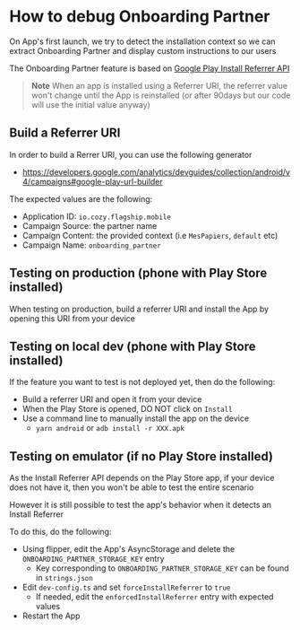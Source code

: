 # How to debug Onboarding Partner

On App's first launch, we try to detect the installation context so we can extract Onboarding Partner and display custom instructions to our users

The Onboarding Partner feature is based on [Google Play Install Referrer API](https://developer.android.com/google/play/installreferrer)

> **Note**
> When an app is installed using a Referrer URI, the referrer value won't change until the App is reinstalled (or after 90days but our code will use the initial value anyway)

## Build a Referrer URI

In order to build a Rerrer URI, you can use the following generator
- https://developers.google.com/analytics/devguides/collection/android/v4/campaigns#google-play-url-builder

The expected values are the following:
- Application ID: `io.cozy.flagship.mobile`
- Campaign Source: the partner name
- Campaign Content: the provided context (i.e `MesPapiers`, `default` etc)
- Campaign Name: `onboarding_partner`

## Testing on production (phone with Play Store installed)

When testing on production, build a referrer URI and install the App by opening this URI from your device

## Testing on local dev (phone with Play Store installed)

If the feature you want to test is not deployed yet, then do the following:
- Build a referrer URI and open it from your device
- When the Play Store is opened, DO NOT click on `Install`
- Use a command line to manually install the app on the device
  - `yarn android` or `adb install -r XXX.apk`

## Testing on emulator (if no Play Store installed)

As the Install Referrer API depends on the Play Store app, if your device does not have it, then you won't be able to test the entire scenario

However it is still possible to test the app's behavior when it detects an Install Referrer

To do this, do the following:
- Using flipper, edit the App's AsyncStorage and delete the `ONBOARDING_PARTNER_STORAGE_KEY` entry
  - Key corresponding to `ONBOARDING_PARTNER_STORAGE_KEY` can be found in `strings.json`
- Edit `dev-config.ts` and set `forceInstallReferrer` to `true`
  - If needed, edit the `enforcedInstallReferrer` entry with expected values
- Restart the App